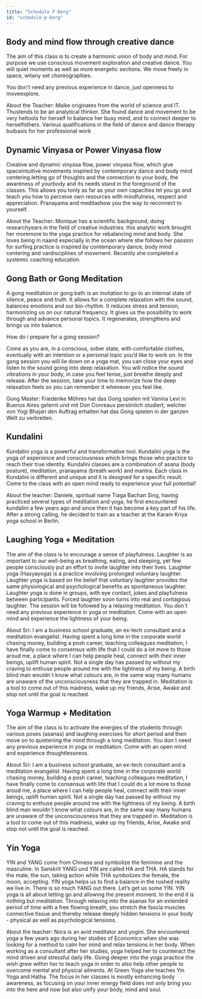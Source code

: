 ```yaml
---
title: "Schedule P-Berg"
id: "schedule-p-berg"
---
```


## Body and mind flow through creative dance  

The aim of this class is to create a harmonic union of body and mind. For purpose we use conscious movement exploration and creative dance. You will quiet moments as well as more energetic sections. We move freely in space, witany set choreographies.

You don't need any previous experience in dance, just openness to moveexplore.

About the Teacher: Maike originates from the world of science and IT. Thustends to be an analytical thinker. She found dance and movement to be very heltools for herself to balance her busy mind, and to connect deeper to herselfothers. Various qualifications in the field of dance and dance therapy buibasis for her professional work

## Dynamic Vinyasa or Power Vinyasa flow  

Creative and dynamic vinyasa flow, power vinyasa flow, which give spaceintuitive movements inspired by contemporary dance and body mind centering.letting go of thoughts and the connection to your body, the awareness of yourbody and its needs stand in the foreground of the classes. This allows you tonly as far as your own capacities let you go and teach you how to perceive own resources with mindfulness, respect and appreciation. Pranayama and meditashow you the way to reconnect to yourself.

About the Teacher: Monique has a scientific background, doing researchyears in the field of creative industries. this analytic work brought her moremore to the yoga practice for rebalancing mind and body. She loves being in naand especially in the ocean where she follows her passion for surfing.practice is inspired by contemporary dance, body mind centering and vardisciplines of movement. Recently she completed a systemic coaching education.


## Gong Bath or Gong Meditation

A gong meditation or gong bath  is an invitation to go to an internal state of silence, peace and truth. It allows for a complete relaxation with the sound, balances emotions and our bio-rhythm. It reduces stress and tension, harmonizing us on our natural frequency. It gives us the possibility to work through and advance personal topics. It regenerates, strengthens and brings us into balance.

How do i prepare for a gong session?

Come as you are, in a conscious, sober state, with comfortable clothes, eventually with an intention or a personal topic you’d like to work on. In the gong session you will lie down on a yoga mat, you can close your eyes and listen to the sound going into deep relaxation. You will notice the sound vibrations in your body, in case you feel tense, just breathe deeply and release. After the session, take your time to memorize how the deep relaxation feels so you can remember it whenever you feel like.

Gong Master: Friederike Möhres hat das Gong spielen mit Vanina Levi in Buenos Aires gelernt und mit Don Conreaux persönlich studiert, welcher von Yogi Bhajan den Auftrag erhalten hat das Gong spielen in der ganzen Welt zu verbreiten.

## Kundalini

Kundalini yoga is a powerful and transformative tool. Kundalini yoga is the yoga of experience and consciousness which brings those who practice to reach their true identity. Kundalini classes are a combination of asana (body posture), meditation, pranayama (breath work) and mantra. Each class in Kundalini is different and unique and it is designed for a specific result. Come to the class with an open mind ready to experience your full potential!

About the teacher: Daniele, spiritual name Tiaga Bachan Sing, having practiced several types of meditation and yoga, he first encountered kundalini a few years ago and  since then it has become a key part of his life. After a strong calling, he decided to train as a teacher at the Karam Kriya yoga school in Berlin.

## Laughing Yoga + Meditation

The aim of the class is to encourage a sense of playfulness. Laughter is as important to our well-being as breathing, eating, and sleeping, yet few people consciously put an effort to invite laughter into their lives. Laughter yoga (Hasyayoga) is a practice involving prolonged voluntary laughter. Laughter yoga is based on the belief that voluntary laughter provides the same physiological and psychological benefits as spontaneous laughter. Laughter yoga is done in groups, with eye contact, jokes and playfulness between participants. Forced laughter soon turns into real and contagious laughter. The session will be followed by a relaxing meditation. You don´t need any previous experience in yoga or meditation. Come with an open mind and experience the lightness of your being.

About Sri: I am a business school graduate, an ex-tech consultant and a meditation evangelist. Having spent a long time in the corporate world chasing money, building a posh career,  teaching colleagues meditation, I have finally come to consensus with life that I could do a lot more to those aroud me, a place where I can help people heal, connect with their inner beings, uplift human spirit. Not a single day has passed by without my craving to enthuse people around me with the lightness of my being. A birth blind man wouldn´t know what colours are, in the same way many humans are unaware of the unconsciousness that they are trapped in. Meditation is a tool to come out of this madness, wake up my friends, Arise, Awake and stop not until the goal is reached.

## Yoga Warmup + Meditation

The aim of the class is to activate the energies of the students through various poses (asanas) and laughing exercises for short period and then move on to quietening the mind through a long meditation. You don´t need any previous experience in yoga or meditation. Come with an open mind and experience thoughtlessness.

About Sri: I am a business school graduate, an ex-tech consultant and a meditation evangelist. Having spent a long time in the corporate world chasing money, building a posh career,  teaching colleagues meditation, I have finally come to consensus with life that I could do a lot more to those aroud me, a place where I can help people heal, connect with their inner beings, uplift human spirit. Not a single day has passed by without my craving to enthuse people around me with the lightness of my being. A birth blind man wouldn´t know what colours are, in the same way many humans are unaware of the unconsciousness that they are trapped in. Meditation is a tool to come out of this madness, wake up my friends, Arise, Awake and stop not until the goal is reached.

## Yin Yoga

YIN and YANG come from Chinese and symbolize the feminine and the masculine. In Sanskrit YANG und YIN are called HA and THA. HA stands for the male, the sun, taking action while THA symbolizes the female, the moon, accepting. YIN yoga helps us to find a balance in the rushed reality we live in. There is so much YANG out there. Let’s get us some YIN. YIN yoga is all about letting go and allowing the present moment. In the end it is nothing but meditation. Through relaxing into the asanas for an extended period of time with a free flowing breath, you stretch the fascia muscles connective tissue and thereby release deeply hidden tensions in your body - physical as well as psychological tensions.

About the teacher: Nora is an avid meditator and yogini. She encountered yoga a few years ago during her studies of Economics when she was looking for a method to calm her mind and relax tensions in her body. When working as a consultant after her studies, yoga helped her to counteract the mind driven and stressful daily life. Going deeper into the yoga practice the wish grew within her to teach yoga in order to also help other people to overcome mental and physical ailments. At Green Yoga she teaches Yin Yoga and Hatha. The focus in her classes is mostly enhancing body awareness, as focusing on your inner energy field does not only bring you into the here and now but also unify your body, mind and soul.